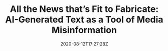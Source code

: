 ---
title: "All the News that’s Fit to Fabricate: AI-Generated Text as a Tool of Media Misinformation"
subtitle: ""
tags: ["JEPS"]
link: "https://papers.ssrn.com/sol3/papers.cfm?abstract_id=3525002"
date: 2020-08-12T17:27:28Z
draft: false
cms_visible: true
---
